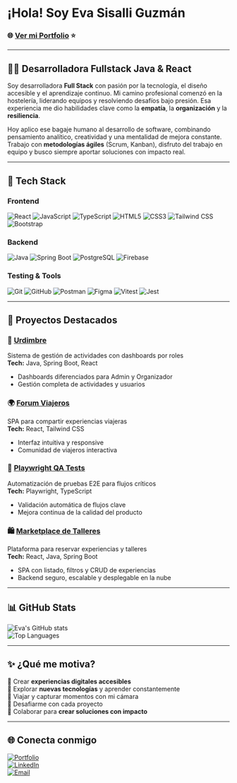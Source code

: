 # ¡Hola! Soy Eva Sisalli Guzmán

### 🌐 [**Ver mi Portfolio**](https://eva-portfolio.lovable.app/) ⭐

---

## 👩‍💻 Desarrolladora Fullstack Java & React

Soy desarrolladora **Full Stack** con pasión por la tecnología, el diseño accesible y el aprendizaje continuo. Mi camino profesional comenzó en la hostelería, liderando equipos y resolviendo desafíos bajo presión. Esa experiencia me dio habilidades clave como la **empatía**, la **organización** y la **resiliencia**.

Hoy aplico ese bagaje humano al desarrollo de software, combinando pensamiento analítico, creatividad y una mentalidad de mejora constante. Trabajo con **metodologías ágiles** (Scrum, Kanban), disfruto del trabajo en equipo y busco siempre aportar soluciones con impacto real.

---

## 🚀 Tech Stack

### **Frontend**
![React](https://img.shields.io/badge/React-20232A?style=for-the-badge&logo=react&logoColor=61DAFB)
![JavaScript](https://img.shields.io/badge/JavaScript-F7DF1E?style=for-the-badge&logo=javascript&logoColor=black)
![TypeScript](https://img.shields.io/badge/TypeScript-007ACC?style=for-the-badge&logo=typescript&logoColor=white)
![HTML5](https://img.shields.io/badge/HTML5-E34F26?style=for-the-badge&logo=html5&logoColor=white)
![CSS3](https://img.shields.io/badge/CSS3-1572B6?style=for-the-badge&logo=css3&logoColor=white)
![Tailwind CSS](https://img.shields.io/badge/Tailwind_CSS-38B2AC?style=for-the-badge&logo=tailwind-css&logoColor=white)
![Bootstrap](https://img.shields.io/badge/Bootstrap-563D7C?style=for-the-badge&logo=bootstrap&logoColor=white)

### **Backend**
![Java](https://img.shields.io/badge/Java-ED8B00?style=for-the-badge&logo=java&logoColor=white)
![Spring Boot](https://img.shields.io/badge/Spring_Boot-6DB33F?style=for-the-badge&logo=spring-boot&logoColor=white)
![PostgreSQL](https://img.shields.io/badge/PostgreSQL-316192?style=for-the-badge&logo=postgresql&logoColor=white)
![Firebase](https://img.shields.io/badge/Firebase-FFCA28?style=for-the-badge&logo=firebase&logoColor=black)

### **Testing & Tools**
![Git](https://img.shields.io/badge/Git-F05032?style=for-the-badge&logo=git&logoColor=white)
![GitHub](https://img.shields.io/badge/GitHub-100000?style=for-the-badge&logo=github&logoColor=white)
![Postman](https://img.shields.io/badge/Postman-FF6C37?style=for-the-badge&logo=postman&logoColor=white)
![Figma](https://img.shields.io/badge/Figma-F24E1E?style=for-the-badge&logo=figma&logoColor=white)
![Vitest](https://img.shields.io/badge/Vitest-6E9F18?style=for-the-badge&logo=vitest&logoColor=white)
![Jest](https://img.shields.io/badge/Jest-C21325?style=for-the-badge&logo=jest&logoColor=white)

---

## 📂 Proyectos Destacados

### 🧵 [**Urdimbre**](https://github.com/miskybox/Urdimbre_Frontend.git)  
Sistema de gestión de actividades con dashboards por roles  
**Tech:** Java, Spring Boot, React  
- Dashboards diferenciados para Admin y Organizador  
- Gestión completa de actividades y usuarios  

### 🌍 [**Forum Viajeros**](https://github.com/miskybox/Forum_frontend.git)  
SPA para compartir experiencias viajeras  
**Tech:** React, Tailwind CSS  
- Interfaz intuitiva y responsive  
- Comunidad de viajeros interactiva  

### 🧪 [**Playwright QA Tests**](https://github.com/miskybox/playwright-tests)  
Automatización de pruebas E2E para flujos críticos  
**Tech:** Playwright, TypeScript  
- Validación automática de flujos clave  
- Mejora continua de la calidad del producto  

### 🛍️ [**Marketplace de Talleres**](https://github.com/miskybox/marketplace.git)  
Plataforma para reservar experiencias y talleres  
**Tech:** React, Java, Spring Boot  
- SPA con listado, filtros y CRUD de experiencias  
- Backend seguro, escalable y desplegable en la nube  

---

## 📊 GitHub Stats

![Eva's GitHub stats](https://github-readme-stats.vercel.app/api?username=miskybox&show_icons=true&theme=radical)  
![Top Languages](https://github-readme-stats.vercel.app/api/top-langs/?username=miskybox&layout=compact&theme=radical)

---

## ✨ ¿Qué me motiva?

🎨 Crear **experiencias digitales accesibles**  
🚀 Explorar **nuevas tecnologías** y aprender constantemente  
📸 Viajar y capturar momentos con mi cámara  
🧠 Desafiarme con cada proyecto  
🤝 Colaborar para **crear soluciones con impacto**

---

## 🌐 Conecta conmigo

[![Portfolio](https://img.shields.io/badge/Portfolio-Eva_Sisalli-6A5ACD?style=for-the-badge&logo=web&logoColor=white)](https://eva-portfolio.lovable.app/)  
[![LinkedIn](https://img.shields.io/badge/LinkedIn-Eva_Sisalli-0077B5?style=for-the-badge&logo=linkedin&logoColor=white)](https://www.linkedin.com/in/eva-sisalli-guzman/)  
[![Email](https://img.shields.io/badge/Email-e.sisalli@yahoo.com-D14836?style=for-the-badge&logo=gmail&logoColor=white)](mailto:e.sisalli@yahoo.com)


